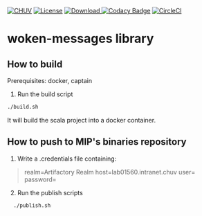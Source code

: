 [![CHUV](https://img.shields.io/badge/CHUV-LREN-AF4C64.svg)](https://www.unil.ch/lren/en/home.html) [![License](https://img.shields.io/badge/license-Apache--2.0-blue.svg)](https://github.com/LREN-CHUV/woken-messages/blob/master/LICENSE) [ ![Download](https://api.bintray.com/packages/hbpmedical/maven/woken-messages/images/download.svg) ](https://bintray.com/hbpmedical/maven/woken-messages/_latestVersion) [![Codacy Badge](https://api.codacy.com/project/badge/Grade/50b557498f404feb86f4d118eb6e143f)](https://www.codacy.com/app/hbp-mip/woken-messages?utm_source=github.com&amp;utm_medium=referral&amp;utm_content=HBPMedical/woken-messages&amp;utm_campaign=Badge_Grade) [![CircleCI](https://circleci.com/gh/HBPMedical/woken-messages.svg?style=svg)](https://circleci.com/gh/HBPMedical/woken-messages)

# woken-messages library

## How to build

Prerequisites: docker, captain

1. Run the build script

```sh
./build.sh
```

It will build the scala project into a docker container.

## How to push to MIP's binaries repository

1. Write a .credentials file containing:

> realm=Artifactory Realm
> host=lab01560.intranet.chuv
> user=<USER>
> password=<PASSWORD>

2. Run the publish scripts
```
  ./publish.sh
```
